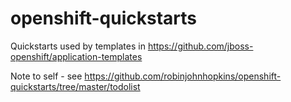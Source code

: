 # openshift-quickstarts
Quickstarts used by templates in https://github.com/jboss-openshift/application-templates

Note to self - see https://github.com/robinjohnhopkins/openshift-quickstarts/tree/master/todolist
